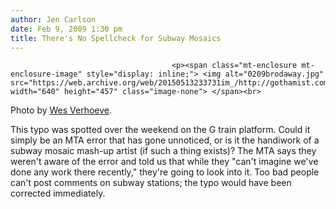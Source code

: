 ```yaml
---
author: Jen Carlson
date: Feb 9, 2009 1:30 pm
title: There's No Spellcheck for Subway Mosaics
---
```


	
										<p><span class="mt-enclosure mt-enclosure-image" style="display: inline;"> <img alt="0209brodaway.jpg" src="https://web.archive.org/web/20150513233731im_/http://gothamist.com/attachments/arts_jen/0209brodaway.jpg" width="640" height="457" class="image-none"> </span><br>
<span class="photo_caption">Photo by <a href="https://web.archive.org/web/20150513233731/http://wesleyverhoeve.com/">Wes Verhoeve</a>.</span></p>

<p>This typo was spotted over the weekend on the G train platform. Could it simply be an MTA error that has gone unnoticed, or is it the handiwork of a subway mosaic mash-up artist (if such a thing exists)? The MTA says they weren&apos;t aware of the error and told us that while they &quot;can&apos;t imagine we&apos;ve done any work there recently,&quot; they&apos;re going to look into it. Too bad people can&apos;t post comments on subway stations; the typo would have been corrected immediately. </p>					
										
									
				